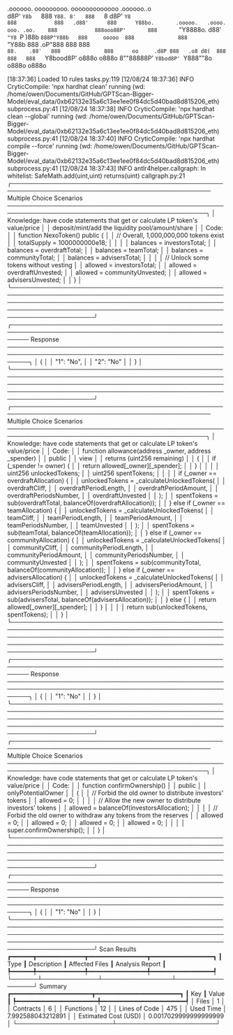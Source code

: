 

  .oooooo.    ooooooooo.   ooooooooooooo  .oooooo..o                                 
 d8P'  `Y8b   `888   `Y88. 8'   888   `8 d8P'    `Y8                                 
888            888   .d88'      888      Y88bo.       .ooooo.   .oooo.   ooo. .oo.   
888            888ooo88P'       888       `"Y8888o.  d88' `"Y8 `P  )88b  `888P"Y88b  
888     ooooo  888              888           `"Y88b 888        .oP"888   888   888  
`88.    .88'   888              888      oo     .d8P 888   .o8 d8(  888   888   888  
 `Y8bood8P'   o888o            o888o     8""88888P'  `Y8bod8P' `Y888""8o o888o o888o                                                        


                                                                   

[18:37:36] Loaded 10 rules                                                                                                                                                                                       tasks.py:119
[12/08/24 18:37:36] INFO     CryticCompile: 'npx hardhat clean' running (wd: /home/owen/Documents/GitHub/GPTScan-Bigger-Model/eval_data/0xb62132e35a6c13ee1ee0f84dc5d40bad8d815206_eth)                      subprocess.py:41
[12/08/24 18:37:38] INFO     CryticCompile: 'npx hardhat clean --global' running (wd: /home/owen/Documents/GitHub/GPTScan-Bigger-Model/eval_data/0xb62132e35a6c13ee1ee0f84dc5d40bad8d815206_eth)             subprocess.py:41
[12/08/24 18:37:40] INFO     CryticCompile: 'npx hardhat compile --force' running (wd: /home/owen/Documents/GitHub/GPTScan-Bigger-Model/eval_data/0xb62132e35a6c13ee1ee0f84dc5d40bad8d815206_eth)            subprocess.py:41
[12/08/24 18:37:43] INFO     antlr4helper.callgraph: In whitelist: SafeMath.add(uint,uint) returns(uint)                                                                                                      callgraph.py:21
╭──────────────────────────────────────────────────────────────────────────────────────────────── Multiple Choice Scenarios ────────────────────────────────────────────────────────────────────────────────────────────────╮
│ Knowledge: have code statements that get or calculate LP token's value/price                                                                                                                                              │
│ deposit/mint/add the liquidity pool/amount/share                                                                                                                                                                          │
│ Code:                                                                                                                                                                                                                     │
│         function NexoToken() public {                                                                                                                                                                                     │
│                 //  Overall, 1,000,000,000 tokens exist                                                                                                                                                                   │
│                 totalSupply = 1000000000e18;                                                                                                                                                                              │
│                                                                                                                                                                                                                           │
│                 balances = investorsTotal;                                                                                                                                                                                │
│                 balances = overdraftTotal;                                                                                                                                                                                │
│                 balances = teamTotal;                                                                                                                                                                                     │
│                 balances = communityTotal;                                                                                                                                                                                │
│                 balances = advisersTotal;                                                                                                                                                                                 │
│                                                                                                                                                                                                                           │
│                 // Unlock some tokens without vesting                                                                                                                                                                     │
│                 allowed = investorsTotal;                                                                                                                                                                                 │
│                 allowed = overdraftUnvested;                                                                                                                                                                              │
│                 allowed = communityUnvested;                                                                                                                                                                              │
│                 allowed = advisersUnvested;                                                                                                                                                                               │
│         }                                                                                                                                                                                                                 │
╰───────────────────────────────────────────────────────────────────────────────────────────────────────────────────────────────────────────────────────────────────────────────────────────────────────────────────────────╯
╭──────────────────────────────────────────────────────────────────────────────────────────────────────── Response ─────────────────────────────────────────────────────────────────────────────────────────────────────────╮
│ {                                                                                                                                                                                                                         │
│         "1": "No",                                                                                                                                                                                                        │
│         "2": "No"                                                                                                                                                                                                         │
│ }                                                                                                                                                                                                                         │
╰───────────────────────────────────────────────────────────────────────────────────────────────────────────────────────────────────────────────────────────────────────────────────────────────────────────────────────────╯
╭──────────────────────────────────────────────────────────────────────────────────────────────── Multiple Choice Scenarios ────────────────────────────────────────────────────────────────────────────────────────────────╮
│ Knowledge: have code statements that get or calculate LP token's value/price                                                                                                                                              │
│ Code:                                                                                                                                                                                                                     │
│         function allowance(address _owner, address _spender)                                                                                                                                                              │
│                 public                                                                                                                                                                                                    │
│                 view                                                                                                                                                                                                      │
│                 returns (uint256 remaining)                                                                                                                                                                               │
│         {                                                                                                                                                                                                                 │
│                 if (_spender != owner) {                                                                                                                                                                                  │
│                         return allowed[_owner][_spender];                                                                                                                                                                 │
│                 }                                                                                                                                                                                                         │
│                                                                                                                                                                                                                           │
│                 uint256 unlockedTokens;                                                                                                                                                                                   │
│                 uint256 spentTokens;                                                                                                                                                                                      │
│                                                                                                                                                                                                                           │
│                 if (_owner == overdraftAllocation) {                                                                                                                                                                      │
│                         unlockedTokens = _calculateUnlockedTokens(                                                                                                                                                        │
│                                 overdraftCliff,                                                                                                                                                                           │
│                                 overdraftPeriodLength,                                                                                                                                                                    │
│                                 overdraftPeriodAmount,                                                                                                                                                                    │
│                                 overdraftPeriodsNumber,                                                                                                                                                                   │
│                                 overdraftUnvested                                                                                                                                                                         │
│                         );                                                                                                                                                                                                │
│                         spentTokens = sub(overdraftTotal, balanceOf(overdraftAllocation));                                                                                                                                │
│                 } else if (_owner == teamAllocation) {                                                                                                                                                                    │
│                         unlockedTokens = _calculateUnlockedTokens(                                                                                                                                                        │
│                                 teamCliff,                                                                                                                                                                                │
│                                 teamPeriodLength,                                                                                                                                                                         │
│                                 teamPeriodAmount,                                                                                                                                                                         │
│                                 teamPeriodsNumber,                                                                                                                                                                        │
│                                 teamUnvested                                                                                                                                                                              │
│                         );                                                                                                                                                                                                │
│                         spentTokens = sub(teamTotal, balanceOf(teamAllocation));                                                                                                                                          │
│                 } else if (_owner == communityAllocation) {                                                                                                                                                               │
│                         unlockedTokens = _calculateUnlockedTokens(                                                                                                                                                        │
│                                 communityCliff,                                                                                                                                                                           │
│                                 communityPeriodLength,                                                                                                                                                                    │
│                                 communityPeriodAmount,                                                                                                                                                                    │
│                                 communityPeriodsNumber,                                                                                                                                                                   │
│                                 communityUnvested                                                                                                                                                                         │
│                         );                                                                                                                                                                                                │
│                         spentTokens = sub(communityTotal, balanceOf(communityAllocation));                                                                                                                                │
│                 } else if (_owner == advisersAllocation) {                                                                                                                                                                │
│                         unlockedTokens = _calculateUnlockedTokens(                                                                                                                                                        │
│                                 advisersCliff,                                                                                                                                                                            │
│                                 advisersPeriodLength,                                                                                                                                                                     │
│                                 advisersPeriodAmount,                                                                                                                                                                     │
│                                 advisersPeriodsNumber,                                                                                                                                                                    │
│                                 advisersUnvested                                                                                                                                                                          │
│                         );                                                                                                                                                                                                │
│                         spentTokens = sub(advisersTotal, balanceOf(advisersAllocation));                                                                                                                                  │
│                 } else {                                                                                                                                                                                                  │
│                         return allowed[_owner][_spender];                                                                                                                                                                 │
│                 }                                                                                                                                                                                                         │
│                                                                                                                                                                                                                           │
│                 return sub(unlockedTokens, spentTokens);                                                                                                                                                                  │
│         }                                                                                                                                                                                                                 │
╰───────────────────────────────────────────────────────────────────────────────────────────────────────────────────────────────────────────────────────────────────────────────────────────────────────────────────────────╯
╭──────────────────────────────────────────────────────────────────────────────────────────────────────── Response ─────────────────────────────────────────────────────────────────────────────────────────────────────────╮
│ {                                                                                                                                                                                                                         │
│     "1": "No"                                                                                                                                                                                                             │
│ }                                                                                                                                                                                                                         │
╰───────────────────────────────────────────────────────────────────────────────────────────────────────────────────────────────────────────────────────────────────────────────────────────────────────────────────────────╯
╭──────────────────────────────────────────────────────────────────────────────────────────────── Multiple Choice Scenarios ────────────────────────────────────────────────────────────────────────────────────────────────╮
│ Knowledge: have code statements that get or calculate LP token's value/price                                                                                                                                              │
│ Code:                                                                                                                                                                                                                     │
│         function confirmOwnership()                                                                                                                                                                                       │
│                 public                                                                                                                                                                                                    │
│                 onlyPotentialOwner                                                                                                                                                                                        │
│         {                                                                                                                                                                                                                 │
│                 // Forbid the old owner to distribute investors' tokens                                                                                                                                                   │
│                 allowed = 0;                                                                                                                                                                                              │
│                                                                                                                                                                                                                           │
│                 // Allow the new owner to distribute investors' tokens                                                                                                                                                    │
│                 allowed = balanceOf(investorsAllocation);                                                                                                                                                                 │
│                                                                                                                                                                                                                           │
│                 // Forbid the old owner to withdraw any tokens from the reserves                                                                                                                                          │
│                 allowed = 0;                                                                                                                                                                                              │
│                 allowed = 0;                                                                                                                                                                                              │
│                 allowed = 0;                                                                                                                                                                                              │
│                 allowed = 0;                                                                                                                                                                                              │
│                                                                                                                                                                                                                           │
│                 super.confirmOwnership();                                                                                                                                                                                 │
│         }                                                                                                                                                                                                                 │
╰───────────────────────────────────────────────────────────────────────────────────────────────────────────────────────────────────────────────────────────────────────────────────────────────────────────────────────────╯
╭──────────────────────────────────────────────────────────────────────────────────────────────────────── Response ─────────────────────────────────────────────────────────────────────────────────────────────────────────╮
│ {                                                                                                                                                                                                                         │
│         "1": "No"                                                                                                                                                                                                         │
│ }                                                                                                                                                                                                                         │
╰───────────────────────────────────────────────────────────────────────────────────────────────────────────────────────────────────────────────────────────────────────────────────────────────────────────────────────────╯
                      Scan Results                       
┏━━━━━━┳━━━━━━━━━━━━━┳━━━━━━━━━━━━━━━━┳━━━━━━━━━━━━━━━━━┓
┃ Type ┃ Description ┃ Affected Files ┃ Analysis Report ┃
┡━━━━━━╇━━━━━━━━━━━━━╇━━━━━━━━━━━━━━━━╇━━━━━━━━━━━━━━━━━┩
└──────┴─────────────┴────────────────┴─────────────────┘
                    Summary                     
┏━━━━━━━━━━━━━━━━━━━━━━┳━━━━━━━━━━━━━━━━━━━━━━━┓
┃ Key                  ┃ Value                 ┃
┡━━━━━━━━━━━━━━━━━━━━━━╇━━━━━━━━━━━━━━━━━━━━━━━┩
│ Files                │ 1                     │
│ Contracts            │ 6                     │
│ Functions            │ 12                    │
│ Lines of Code        │ 475                   │
│ Used Time            │ 7.992588043212891     │
│ Estimated Cost (USD) │ 0.0017029999999999999 │
└──────────────────────┴───────────────────────┘
